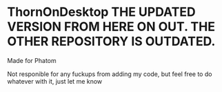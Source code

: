 # ThornOnDesktop THE UPDATED VERSION FROM HERE ON OUT. THE OTHER REPOSITORY IS OUTDATED.

Made for Phatom

Not responible for any fuckups from adding my code, but feel free to do whatever with it, just let me know
